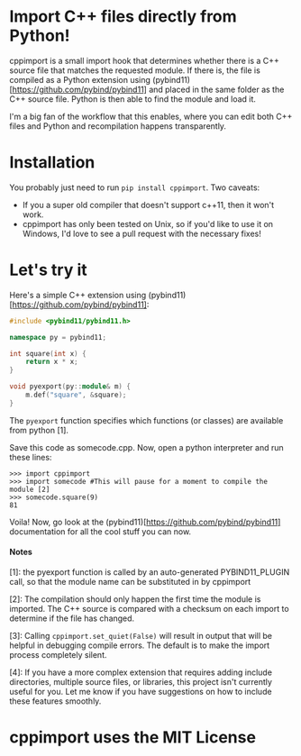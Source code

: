 # Import C++ files directly from Python!

cppimport is a small import hook that determines whether there is a C++ source file that matches the requested module. If there is, the file is compiled as a Python extension using (pybind11)[https://github.com/pybind/pybind11] and placed in the same folder as the C++ source file. Python is then able to find the module and load it. 

I'm a big fan of the workflow that this enables, where you can edit both C++ files and Python and recompilation happens transparently. 

# Installation
You probably just need to run `pip install cppimport`. 
Two caveats:
* If you a super old compiler that doesn't support c++11, then it won't work. 
* cppimport has only been tested on Unix, so if you'd like to use it on Windows, I'd love to see a pull request with the necessary fixes!

# Let's try it
Here's a simple C++ extension using (pybind11)[https://github.com/pybind/pybind11]:
```c++
#include <pybind11/pybind11.h>

namespace py = pybind11;

int square(int x) {
    return x * x;
}

void pyexport(py::module& m) {
    m.def("square", &square);
}
```
The `pyexport` function specifies which functions (or classes) are available from python [1].

Save this code as somecode.cpp. Now, open a python interpreter and run these lines:
```
>>> import cppimport
>>> import somecode #This will pause for a moment to compile the module [2]
>>> somecode.square(9)
81
```

Voila! Now, go look at the (pybind11)[https://github.com/pybind/pybind11] documentation for all the cool stuff you can now.

#### Notes
[1]: the pyexport function is called by an auto-generated PYBIND11_PLUGIN call, so that the module name can be substituted in by cppimport

[2]: The compilation should only happen the first time the module is imported. The C++ source is compared with a checksum on each import to determine if the file has changed.

[3]: Calling `cppimport.set_quiet(False)` will result in output that will be helpful in debugging compile errors. The default is to make the import process completely silent.

[4]: If you have a more complex extension that requires adding include directories, multiple source files, or libraries, this project isn't currently useful for you. Let me know if you have suggestions on how to include these features smoothly.

# cppimport uses the MIT License
